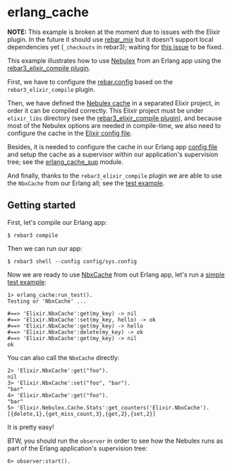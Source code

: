 # erlang_cache

**NOTE:** This example is broken at the moment due to issues with the Elixir
plugin. In the future it should use [rebar_mix](https://github.com/Supersonido/rebar_mix)
but it doesn't support local dependencies yet (`_checkouts` in rebar3); waiting
for [this issue](https://github.com/Supersonido/rebar_mix/issues/13) to be
fixed.

This example illustrates how to use [Nebulex](https://github.com/cabol/nebulex)
from an Erlang app using the [rebar3_elixir_compile plugin](https://github.com/barrel-db/rebar3_elixir_compile).

First, we have to configure the [rebar.config](rebar.config) based on the
`rebar3_elixir_compile` plugin.

Then, we have defined the [Nebulex cache](elixir_libs/nbx_cache/lib/nbx_cache.ex)
in a separated Elixir project, in order it can be compiled correctly. This
Elixir project must be under `elixir_libs` directory (see the
[rebar3_elixir_compile plugin](https://github.com/barrel-db/rebar3_elixir_compile)),
and because most of the Nebulex options are needed in compile-time, we also need
to configure the cache in the [Elixir config file](elixir_libs/nbx_cache/config/config.exs).

Besides, it is needed to configure the cache in our Erlang app [config file](config/sys.config)
and setup the cache as a supervisor within our application's supervision tree;
see the [erlang_cache_sup](src/erlang_cache_sup.erl) module.

And finally, thanks to the `rebar3_elixir_compile` plugin we are able to use
the `NbxCache` from our Erlang all; see the [test example](src/erlang_cache.erl).

## Getting started

First, let's compile our Erlang app:

```
$ rebar3 compile
```

Then we can run our app:

```
$ rebar3 shell --config config/sys.config
```

Now we are ready to use [NbxCache](elixir_libs/nbx_cache/lib/nbx_cache.ex) from
out Erlang app, let's run a [simple test example](src/erlang_cache.erl):

```
1> erlang_cache:run_test().
Testing or 'NbxCache' ...

#==> 'Elixir.NbxCache':get(my_key) -> nil
#==> 'Elixir.NbxCache':set(my_key, hello) -> ok
#==> 'Elixir.NbxCache':get(my_key) -> hello
#==> 'Elixir.NbxCache':delete(my_key) -> ok
#==> 'Elixir.NbxCache':get(my_key) -> nil
ok
```

You can also call the `NbxCache` directly:

```
2> 'Elixir.NbxCache':get("foo").
nil
3> 'Elixir.NbxCache':set("foo", "bar").
"bar"
4> 'Elixir.NbxCache':get("foo").
"bar"
5> 'Elixir.Nebulex.Cache.Stats':get_counters('Elixir.NbxCache').
[{delete,1},{get_miss_count,3},{get,2},{set,2}]
```

It is pretty easy!

BTW, you should run the `observer` in order to see how the Nebulex runs
as part of the Erlang application's supervision tree:

```
6> observer:start().
```
